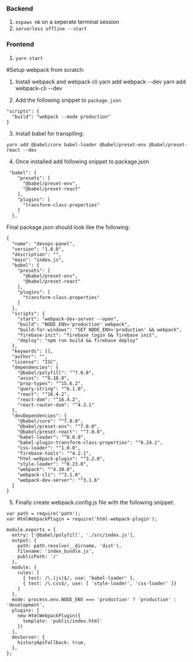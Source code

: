 ### Backend
1. `expaws HA` on a seperate terminal session
2. `serverless offline --start`

### Frontend
1. `yarn start`

#Setup webpack from scratch:
1. Install webpack and webpack cli
yarn add webpack --dev
yarn add webpack-cli --dev

2. Add the following snippet to `package.json`
````
"scripts": {
  "build": "webpack --mode production"
}
````

3. Install babel for transpiling:
````
yarn add @babel/core babel-loader @babel/preset-env @babel/preset-react --dev
````

4. Once installed add following snippet to package.json

````
 "babel": {
    "presets": [
      "@babel/preset-env",
      "@babel/preset-react"
    ],
    "plugins": [
      "transform-class-properties"
    ]
  },
````

Final package.json should look like the following:
````
{
  "name": "devops-panel",
  "version": "1.0.0",
  "description": "",
  "main": "index.js",
  "babel": {
    "presets": [
      "@babel/preset-env",
      "@babel/preset-react"
    ],
    "plugins": [
      "transform-class-properties"
    ]
  },
  "scripts": {
    "start": "webpack-dev-server --open",
    "build": "NODE_ENV='production' webpack",
    "build-for-windows": "SET NODE_ENV='production' && webpack",
    "firebase-init": "firebase login && firebase init",
    "deploy": "npm run build && firebase deploy"
  },
  "keywords": [],
  "author": "",
  "license": "ISC",
  "dependencies": {
    "@babel/polyfill": "^7.0.0",
    "axios": "^0.18.0",
    "prop-types": "^15.6.2",
    "query-string": "^6.1.0",
    "react": "^16.4.2",
    "react-dom": "^16.4.2",
    "react-router-dom": "^4.3.1"
  },
  "devDependencies": {
    "@babel/core": "^7.0.0",
    "@babel/preset-env": "^7.0.0",
    "@babel/preset-react": "^7.0.0",
    "babel-loader": "^8.0.0",
    "babel-plugin-transform-class-properties": "^6.24.1",
    "css-loader": "^1.0.0",
    "firebase-tools": "^4.2.1",
    "html-webpack-plugin": "^3.2.0",
    "style-loader": "^0.23.0",
    "webpack": "^4.30.0",
    "webpack-cli": "^3.1.0",
    "webpack-dev-server": "^3.1.6"
  }
}
````

5. Finally create webpack.config.js file with the following snippet:
````
var path = require('path');
var HtmlWebpackPlugin = require('html-webpack-plugin');

module.exports = {
  entry: ['@babel/polyfill', './src/index.js'],
  output: {
    path: path.resolve(__dirname, 'dist'),
    filename: 'index_bundle.js',
    publicPath: '/'
  },
  module: {
    rules: [
      { test: /\.(js)$/, use: 'babel-loader' },
      { test: /\.css$/, use: [ 'style-loader', 'css-loader' ]}
    ]
  },
  mode: process.env.NODE_ENV === 'production' ? 'production' : 'development',
  plugins: [
    new HtmlWebpackPlugin({
      template: 'public/index.html'
    })
  ],
  devServer: {
    historyApiFallback: true,
  },
};
````